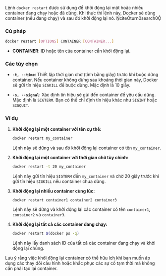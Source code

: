 Lệnh `docker restart` được sử dụng để khởi động lại một hoặc nhiều container đang chạy hoặc đã dừng. Khi thực thi lệnh này, Docker sẽ dừng container (nếu đang chạy) và sau đó khởi động lại nó. citeturn0search0

### Cú pháp

```sh
docker restart [OPTIONS] CONTAINER [CONTAINER...]
```

- **CONTAINER**: ID hoặc tên của container cần khởi động lại.

### Các tùy chọn

- **`-t, --time`**: Thiết lập thời gian chờ (tính bằng giây) trước khi buộc dừng container. Nếu container không dừng sau khoảng thời gian này, Docker sẽ gửi tín hiệu `SIGKILL` để buộc dừng. Mặc định là 10 giây.

- **`-s, --signal`**: Xác định tín hiệu sẽ gửi đến container để yêu cầu dừng. Mặc định là `SIGTERM`. Bạn có thể chỉ định tín hiệu khác như `SIGINT` hoặc `SIGQUIT`.

### Ví dụ

1. **Khởi động lại một container với tên cụ thể:**

   ```sh
   docker restart my_container
   ```

   Lệnh này sẽ dừng và sau đó khởi động lại container có tên `my_container`.

2. **Khởi động lại một container với thời gian chờ tùy chỉnh:**

   ```sh
   docker restart -t 20 my_container
   ```

   Lệnh này gửi tín hiệu `SIGTERM` đến `my_container` và chờ 20 giây trước khi gửi tín hiệu `SIGKILL` nếu container chưa dừng.

3. **Khởi động lại nhiều container cùng lúc:**

   ```sh
   docker restart container1 container2 container3
   ```

   Lệnh này sẽ dừng và khởi động lại các container có tên `container1`, `container2` và `container3`.

4. **Khởi động lại tất cả các container đang chạy:**

   ```sh
   docker restart $(docker ps -q)
   ```

   Lệnh này lấy danh sách ID của tất cả các container đang chạy và khởi động lại chúng.

Lưu ý rằng việc khởi động lại container có thể hữu ích khi bạn muốn áp dụng các thay đổi cấu hình hoặc khắc phục các sự cố tạm thời mà không cần phải tạo lại container. 
